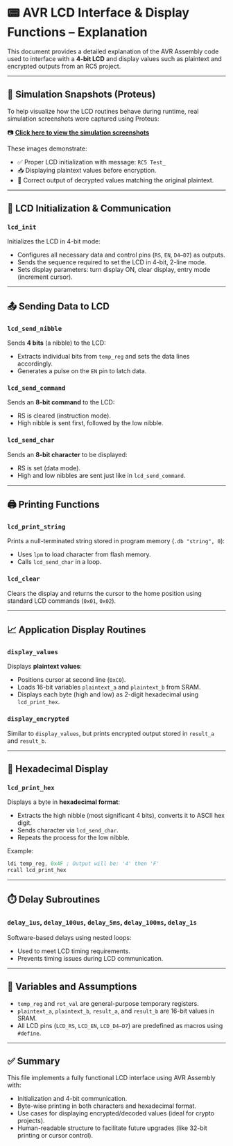 # 📟 AVR LCD Interface & Display Functions – Explanation

This document provides a detailed explanation of the AVR Assembly code used to interface with a **4-bit LCD** and display values such as plaintext and encrypted outputs from an RC5 project.

---

## 🧪 Simulation Snapshots (Proteus)

To help visualize how the LCD routines behave during runtime, real simulation screenshots were captured using Proteus:

📷 **[Click here to view the simulation screenshots](https://github.com/obaidah3/CryptoCore328/blob/main/Proteus%20simulatoin/Screenshots.md#simulation-screenshots)**

These images demonstrate:

- ✅ Proper LCD initialization with message: `RC5 Test_`
- 📥 Displaying plaintext values before encryption.
- 🔁 Correct output of decrypted values matching the original plaintext.

---

## 🔧 LCD Initialization & Communication

### `lcd_init`
Initializes the LCD in 4-bit mode:
- Configures all necessary data and control pins (`RS`, `EN`, `D4–D7`) as outputs.
- Sends the sequence required to set the LCD in 4-bit, 2-line mode.
- Sets display parameters: turn display ON, clear display, entry mode (increment cursor).

---

## 📤 Sending Data to LCD

### `lcd_send_nibble`
Sends **4 bits** (a nibble) to the LCD:
- Extracts individual bits from `temp_reg` and sets the data lines accordingly.
- Generates a pulse on the `EN` pin to latch data.

### `lcd_send_command`
Sends an **8-bit command** to the LCD:
- RS is cleared (instruction mode).
- High nibble is sent first, followed by the low nibble.

### `lcd_send_char`
Sends an **8-bit character** to be displayed:
- RS is set (data mode).
- High and low nibbles are sent just like in `lcd_send_command`.

---

## 🖨️ Printing Functions

### `lcd_print_string`
Prints a null-terminated string stored in program memory (`.db "string", 0`):
- Uses `lpm` to load character from flash memory.
- Calls `lcd_send_char` in a loop.

### `lcd_clear`
Clears the display and returns the cursor to the home position using standard LCD commands (`0x01`, `0x02`).

---

## 📈 Application Display Routines

### `display_values`
Displays **plaintext values**:
- Positions cursor at second line (`0xC0`).
- Loads 16-bit variables `plaintext_a` and `plaintext_b` from SRAM.
- Displays each byte (high and low) as 2-digit hexadecimal using `lcd_print_hex`.

### `display_encrypted`
Similar to `display_values`, but prints encrypted output stored in `result_a` and `result_b`.

---

## 🔢 Hexadecimal Display

### `lcd_print_hex`
Displays a byte in **hexadecimal format**:
- Extracts the high nibble (most significant 4 bits), converts it to ASCII hex digit.
- Sends character via `lcd_send_char`.
- Repeats the process for the low nibble.

Example:
```asm
ldi temp_reg, 0x4F ; Output will be: '4' then 'F'
rcall lcd_print_hex
```

---

## ⏱️ Delay Subroutines

### `delay_1us`, `delay_100us`, `delay_5ms`, `delay_100ms`, `delay_1s`
Software-based delays using nested loops:
- Used to meet LCD timing requirements.
- Prevents timing issues during LCD communication.

---

## 📄 Variables and Assumptions

- `temp_reg` and `rot_val` are general-purpose temporary registers.
- `plaintext_a`, `plaintext_b`, `result_a`, and `result_b` are 16-bit values in SRAM.
- All LCD pins (`LCD_RS`, `LCD_EN`, `LCD_D4–D7`) are predefined as macros using `#define`.

---

## ✅ Summary

This file implements a fully functional LCD interface using AVR Assembly with:
- Initialization and 4-bit communication.
- Byte-wise printing in both characters and hexadecimal format.
- Use cases for displaying encrypted/decoded values (ideal for crypto projects).
- Human-readable structure to facilitate future upgrades (like 32-bit printing or cursor control).

